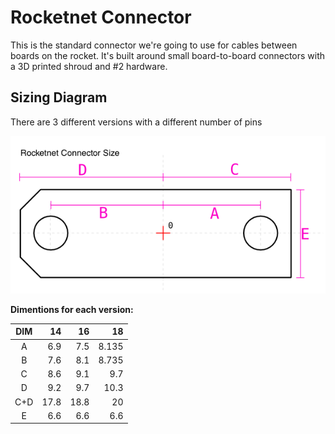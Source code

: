 # Rocketnet Connector

This is the standard connector we're going to use for cables between boards on
the rocket. It's built around small board-to-board connectors with a 3D printed
shroud and #2 hardware.

## Sizing Diagram

There are 3 different versions with a different number of pins

![Size diagram](rocketnet_size.png)


**Dimentions for each version:**

 DIM |  14  |  16  |   18 
:---:| ----:| ----:| ------:
  A  |  6.9 |  7.5 |  8.135
  B  |  7.6 |  8.1 |  8.735
  C  |  8.6 |  9.1 |  9.7  
  D  |  9.2 |  9.7 | 10.3  
 C+D | 17.8 | 18.8 | 20     
  E  |  6.6 |  6.6 | 6.6



